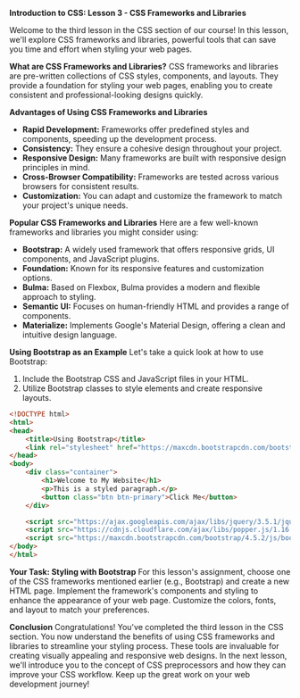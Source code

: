 **Introduction to CSS: Lesson 3 - CSS Frameworks and Libraries**

Welcome to the third lesson in the CSS section of our course! In this lesson, we'll explore CSS frameworks and libraries, powerful tools that can save you time and effort when styling your web pages.

**What are CSS Frameworks and Libraries?**
CSS frameworks and libraries are pre-written collections of CSS styles, components, and layouts. They provide a foundation for styling your web pages, enabling you to create consistent and professional-looking designs quickly.

**Advantages of Using CSS Frameworks and Libraries**
- **Rapid Development:** Frameworks offer predefined styles and components, speeding up the development process.
- **Consistency:** They ensure a cohesive design throughout your project.
- **Responsive Design:** Many frameworks are built with responsive design principles in mind.
- **Cross-Browser Compatibility:** Frameworks are tested across various browsers for consistent results.
- **Customization:** You can adapt and customize the framework to match your project's unique needs.

**Popular CSS Frameworks and Libraries**
Here are a few well-known frameworks and libraries you might consider using:
- **Bootstrap:** A widely used framework that offers responsive grids, UI components, and JavaScript plugins.
- **Foundation:** Known for its responsive features and customization options.
- **Bulma:** Based on Flexbox, Bulma provides a modern and flexible approach to styling.
- **Semantic UI:** Focuses on human-friendly HTML and provides a range of components.
- **Materialize:** Implements Google's Material Design, offering a clean and intuitive design language.

**Using Bootstrap as an Example**
Let's take a quick look at how to use Bootstrap:
1. Include the Bootstrap CSS and JavaScript files in your HTML.
2. Utilize Bootstrap classes to style elements and create responsive layouts.

```html
<!DOCTYPE html>
<html>
<head>
    <title>Using Bootstrap</title>
    <link rel="stylesheet" href="https://maxcdn.bootstrapcdn.com/bootstrap/4.5.2/css/bootstrap.min.css">
</head>
<body>
    <div class="container">
        <h1>Welcome to My Website</h1>
        <p>This is a styled paragraph.</p>
        <button class="btn btn-primary">Click Me</button>
    </div>

    <script src="https://ajax.googleapis.com/ajax/libs/jquery/3.5.1/jquery.min.js"></script>
    <script src="https://cdnjs.cloudflare.com/ajax/libs/popper.js/1.16.0/umd/popper.min.js"></script>
    <script src="https://maxcdn.bootstrapcdn.com/bootstrap/4.5.2/js/bootstrap.min.js"></script>
</body>
</html>
```

**Your Task: Styling with Bootstrap**
For this lesson's assignment, choose one of the CSS frameworks mentioned earlier (e.g., Bootstrap) and create a new HTML page. Implement the framework's components and styling to enhance the appearance of your web page. Customize the colors, fonts, and layout to match your preferences.

**Conclusion**
Congratulations! You've completed the third lesson in the CSS section. You now understand the benefits of using CSS frameworks and libraries to streamline your styling process. These tools are invaluable for creating visually appealing and responsive web designs. In the next lesson, we'll introduce you to the concept of CSS preprocessors and how they can improve your CSS workflow. Keep up the great work on your web development journey!
